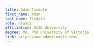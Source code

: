 ```yaml
---
title: Adam Tindale
first_name: Adam
last_name: Tindale
role: alumni
affiliation: OCAD University
degree: MA, PhD University of Victoria
link: http://www.adamtindale.com/
---
```

